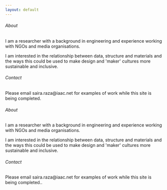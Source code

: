 ```yaml
---
layout: default
---
```


<link rel="shortcut icon" type="image/x-icon" href="favicon.ico">

<h6>About</h6>

I am a researcher with a background in engineering and experience working with NGOs and media organisations.

<p>I am interested in the relationship between data, structure and materials and the ways this could be used to make design and 'maker' cultures more sustainable and inclusive.</p>


<h6> Contact</h6>

<p>Please email saira.raza@iaac.net for examples of work while this site is being completed.
</p>


<section class="stripe">
    <div class="stripe__content">
        <h6>About</h6>
        <p>I am a researcher with a background in engineering and experience working with NGOs and media organisations.</p>
      <p>  I am interested in the relationship between data, structure and materials and the ways this could be used to make design and 'maker' cultures more sustainable and inclusive.</p>
    </div>
</section>
<section class="stripe2">
    <div class="stripe__content2">
        <h6>Contact</h6>
        <p>Please email saira.raza@iaac.net for examples of work while this site is being completed..</p>
    </div>
</section>
